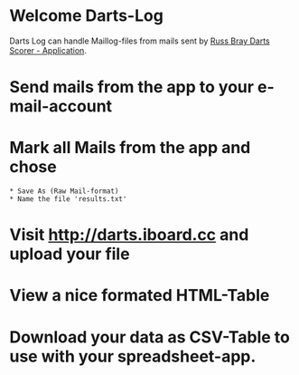 Welcome Darts-Log
=================

Darts Log can handle Maillog-files from mails sent by
[Russ Bray Darts Scorer - Application](http://itunes.apple.com/de/app/russ-bray-s-scorer/id377453562?mt=8).

  # Send mails from the app to your e-mail-account
  # Mark all Mails from the app and chose
    * Save As (Raw Mail-format)
    * Name the file 'results.txt'
  # Visit http://darts.iboard.cc and upload your file
  # View a nice formated HTML-Table
  # Download your data as CSV-Table to use with your spreadsheet-app.

